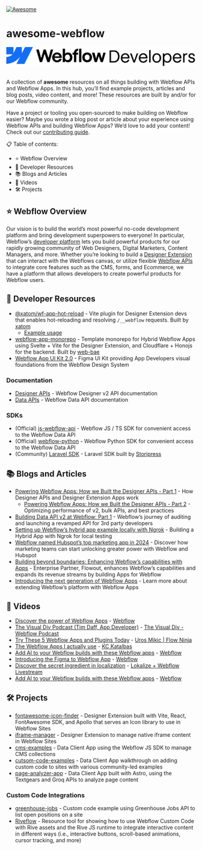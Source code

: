 [![Awesome](https://awesome.re/badge.svg)](https://awesome.re)

# awesome-webflow

<div align="center">
    <picture>
        <img alt="Welcome to Webflow!" src="./assets/Webflow-Developers.png" />
    </picture>
</div>
<br />

A collection of **awesome** resources on all things building with Webflow APIs and Webflow Apps. In this hub, you’ll find example projects, articles and blog posts, video content, and more! These resources are built by and/or for our Webflow community.

Have a project or tooling you open-sourced to make building on Webflow easier? Maybe you wrote a blog post or article about your experience using Webflow APIs and building Webflow Apps? We’d love to add your content! Check out our [contributing guide](./CONTRIBUTING.md).

📋 Table of contents:

- ⭐ Webflow Overview
- 📖 Developer Resources
- 📚 Blogs and Articles
- 🎥 Videos
- 🛠️ Projects

## ⭐ Webflow Overview

Our vision is to build the world’s most powerful no-code development platform and bring development superpowers to everyone! In particular, Webflow’s [developer platform](https://developers.webflow.com/) lets you build powerful products for our rapidly growing community of Web Designers, Digital Marketers, Content Managers, and more. Whether you’re looking to build a [Designer Extension](https://developers.webflow.com/data/docs/designer-extensions) that can interact with the Webflows canvas, or utilize flexible [Webflow APIs](https://developers.webflow.com/data/reference/rest-introduction) to integrate core features such as the CMS, forms, and Ecommerce, we have a platform that allows developers to create powerful products for Webflow users.

## 📖 Developer Resources

- [@xatom/wf-app-hot-reload](https://www.npmjs.com/package/@xatom/wf-app-hot-reload) - Vite plugin for Designer Extension devs that enables hot-reloading and resolving `/__webflow` requests. Built by [xatom](https://xatom.js.org/)
  - [Example usage](https://github.com/virat21/wf-vue-vite-app/blob/support-for-live-reload/vite-dev.config.js)
- [webflow-app-monorepo](https://github.com/Web-Bae/webflow-app-monorepo) - Template monorepo for Hybrid Webflow Apps using Svelte + Vite for the Designer Extension, and Cloudflare + Honojs for the backend. Built by [web-bae](https://github.com/Web-Bae)
- [Webflow App UI Kit 2.0](https://www.figma.com/community/file/1291823507081366246) - Figma UI Kit providing App Developers visual foundations from the Webflow Design System

### Documentation

- [Designer APIs](https://developers.webflow.com/designer/reference/introduction) - Webflow Designer v2 API documentation
- [Data APIs](https://developers.webflow.com/data/reference/rest-introduction) - Webflow Data API documentation

### SDKs

- (Official) [js-webflow-api](https://github.com/webflow/js-webflow-api) - Webflow JS / TS SDK for convenient access to the Webflow Data API
- (Official) [webflow-python](https://github.com/webflow/webflow-python) - Webflow Python SDK for convenient access to the Webflow Data API
- (Community) [Laravel SDK](https://github.com/storipress/webflow-sdk) - Laravel SDK built by [Storipress](https://github.com/storipress)

## 📚 Blogs and Articles

- [Powering Webflow Apps: How we Built the Designer APIs - Part 1](https://webflow.com/blog/designer-apis-part-1) - How Designer APIs and Designer Extension Apps work
  - [Powering Webflow Apps: How we Built the Designer APIs - Part 2](https://webflow.com/blog/powering-webflow-apps-how-we-built-designer-apis-part-2) - Optimizing performance of v2, bulk APIs, and best practices
- [Building Data API v2 at Webflow: Part 1](https://webflow.com/blog/webflow-rest-data-apiv2-part-1) - Webflow’s journey of auditing and launching a revamped API for 3rd party developers
- [Setting up Webflow’s hybrid app example locally with Ngrok](https://lunchpaillabs.com/blog/setting-up-webflow-s-hybrid-app-example-locally-with-ngrok) - Building a Hybrid App with Ngrok for local testing
- [Webflow named Hubspot’s top marketing app in 2024](https://webflow.com/blog/webflow-hubspot-essential-app-for-marketers) - Discover how marketing teams can start unlocking greater power with Webflow and Hubspot
- [Building beyond boundaries: Enhancing Webflow’s capabilities with Apps](https://webflow.com/blog/building-beyond-boundaries-apps-flowout) - Enterprise Partner, Flowout, enhances Webflow’s capabilities and expands its revenue streams by building Apps for Webflow
- [Introducing the next generation of Webflow Apps](https://webflow.com/blog/webflow-apps) - Learn more about extending Webflow’s platform with Webflow Apps

## 🎥 Videos

- [Discover the power of Webflow Apps](https://www.youtube.com/watch?v=fcgE4J16tec) - [Webflow](https://www.youtube.com/@Webflow)
- [The Visual Div Podcast (Tim Daff, App Developer)](https://www.youtube.com/watch?v=n_t_yJiY1p8&t=1093s) - [The Visual Div - Webflow Podcast](https://www.youtube.com/@TheVisualDiv)
- [Try These 5 Webflow Apps and Plugins Today](https://www.youtube.com/watch?v=w-_AV1bYm54) - [Uros Mikic | Flow Ninja](https://www.youtube.com/watch?v=w-_AV1bYm54)
- [The Webflow Apps I actually use](https://www.youtube.com/watch?v=FOsfVOidzqA) - [KC Katalbas](https://www.youtube.com/@Artscistudio)
- [Add AI to your Webflow builds with these Webflow apps](https://www.youtube.com/watch?v=ij6C21wcEoI) - [Webflow](https://www.youtube.com/@Webflow)
- [Introducing the Figma to Webflow App](https://www.youtube.com/watch?v=O9zGylVljbI) - [Webflow](https://www.youtube.com/@Webflow)
- [Discover the secret ingredient in localization](https://learn.lokalise.com/wolfs-kitchen-localization-success-registration.html?utm_source=linkedin&utm_medium=social&utm_campaign=webflow) - [Lokalize + Webflow Livestream](https://learn.lokalise.com/wolfs-kitchen-localization-success-registration.html?utm_source=linkedin&utm_medium=social&utm_campaign=webflow)
- [Add AI to your Webflow builds with these Webflow apps](https://www.youtube.com/watch?v=ij6C21wcEoI) - [Webflow](https://www.youtube.com/@Webflow)

## 🛠️ Projects

- [fontawesome-icon-finder](https://github.com/Webflow-Examples/fontawesome-icon-finder) - Designer Extension built with Vite, React, FontAwesome SDK, and Apollo that serves an Icon library to use in Webflow Sites
- [iframe-manager](https://github.com/Webflow-Examples/iframe-manager-extension) - Designer Extension to manage native iframe content in Webflow Sites
- [cms-examples](https://github.com/Webflow-Examples/cms-examples) - Data Client App using the Webflow JS SDK to manage CMS collections
- [cutsom-code-examples](https://github.com/Webflow-Examples/custom-code-examples) - Data Client App walkthrough on adding custom code to sites with various community-led examples
- [page-analyzer-app](https://github.com/Webflow-Examples/page-analyzer-app) - Data Client App built with Astro, using the Textgears and Groq APIs to analyze page content

### Custom Code Integrations

- [greenhouse-jobs](https://github.com/Webflow-Examples/greenhouse-jobs) - Custom code example using Greenhouse Jobs API to list open positions on a site
- [Riveflow](https://riveflow.webflow.io/) - Resource tool for showing how to use Webflow Custom Code with Rive assets and the Rive JS runtime to integrate interactive content in different ways (i.e., interactive buttons, scroll-based animations, cursor tracking, and more)
